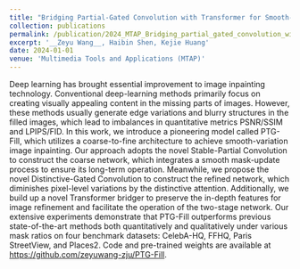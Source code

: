```yaml
---
title: "Bridging Partial-Gated Convolution with Transformer for Smooth-Variation Image Inpainting"
collection: publications
permalink: /publication/2024_MTAP_Bridging_partial_gated_convolution_with_transformer
excerpt: '__Zeyu Wang__, Haibin Shen, Kejie Huang'
date: 2024-01-01
venue: 'Multimedia Tools and Applications (MTAP)'
---
```


Deep learning has brought essential improvement to image inpainting technology. Conventional deep-learning methods primarily focus on creating visually appealing content in the missing parts of images. However, these methods usually generate edge variations and blurry structures in the filled images, which lead to imbalances in quantitative metrics PSNR/SSIM and LPIPS/FID. In this work, we introduce a pioneering model called PTG-Fill, which utilizes a coarse-to-fine architecture to achieve smooth-variation image inpainting. Our approach adopts the novel Stable-Partial Convolution to construct the coarse network, which integrates a smooth mask-update process to ensure its long-term operation. Meanwhile, we propose the novel Distinctive-Gated Convolution to construct the refined network, which diminishes pixel-level variations by the distinctive attention. Additionally, we build up a novel Transformer bridger to preserve the in-depth features for image refinement and facilitate the operation of the two-stage network. Our extensive experiments demonstrate that PTG-Fill outperforms previous state-of-the-art methods both quantitatively and qualitatively under various mask ratios on four benchmark datasets: CelebA-HQ, FFHQ, Paris StreetView, and Places2. Code and pre-trained weights are available at https://github.com/zeyuwang-zju/PTG-Fill.

